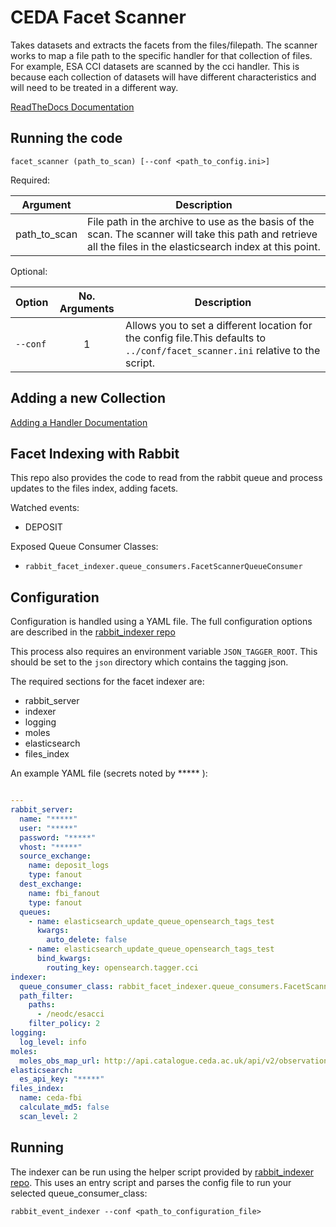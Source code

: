 # CEDA Facet Scanner

Takes datasets and extracts the facets from the files/filepath.
The scanner works to map a file path to the specific handler for that collection of files. For example, ESA CCI datasets are scanned by the cci handler. This is because each collection of datasets will have different characteristics and will need to be treated in a different way.

[ReadTheDocs Documentation](https://facet-scanner.readthedocs.io/en/latest/index.html)


## Running the code

`facet_scanner (path_to_scan) [--conf <path_to_config.ini>]`

Required:

| Argument   | Description |
| ------------ | ------------ |
| path_to_scan | File path in the archive to use as the basis of the scan. The scanner will take this path and retrieve all the files in the elasticsearch index at this point. |



Optional:

| Option   | No. Arguments | Description |
| -------- | :-------------------: | ------ |
| `--conf` | 1                   | Allows you to set a different location for the config file.This defaults to `../conf/facet_scanner.ini` relative to the script. |


## Adding a new Collection

[Adding a Handler Documentation](https://facet-scanner.readthedocs.io/en/latest/adding_a_handler.html)

## Facet Indexing with Rabbit

This repo also provides the code to read from the rabbit queue and process updates
to the files index, adding facets.

Watched events:
- DEPOSIT

Exposed Queue Consumer Classes:
- `rabbit_facet_indexer.queue_consumers.FacetScannerQueueConsumer`

## Configuration

Configuration is handled using a YAML file. The full configuration options 
are described in the [rabbit_indexer repo](https://github.com/cedadev/rabbit-index-ingest/blob/master/README.md#rabbit_event_indexer)

This process also requires an environment variable `JSON_TAGGER_ROOT`. This should be set to
the `json` directory which contains the tagging json.

The required sections for the facet indexer are:
- rabbit_server
- indexer
- logging
- moles
- elasticsearch
- files_index

An example YAML file (secrets noted by ***** ): 

```yaml

---
rabbit_server:
  name: "*****"
  user: "*****"
  password: "*****"
  vhost: "*****"
  source_exchange:
    name: deposit_logs
    type: fanout
  dest_exchange:
    name: fbi_fanout
    type: fanout
  queues:
    - name: elasticsearch_update_queue_opensearch_tags_test
      kwargs:
        auto_delete: false
    - name: elasticsearch_update_queue_opensearch_tags_test
      bind_kwargs:
        routing_key: opensearch.tagger.cci
indexer:
  queue_consumer_class: rabbit_facet_indexer.queue_consumers.FacetScannerQueueConsumer
  path_filter:
    paths:
      - /neodc/esacci
    filter_policy: 2
logging:
  log_level: info
moles:
  moles_obs_map_url: http://api.catalogue.ceda.ac.uk/api/v2/observations.json/?publicationState__in=citable,published,preview,removed&fields=publicationState,result_field,title,uuid
elasticsearch:
  es_api_key: "*****"
files_index:
  name: ceda-fbi
  calculate_md5: false
  scan_level: 2
```

## Running

The indexer can be run using the helper script provided by [rabbit_indexer repo](https://github.com/cedadev/rabbit-index-ingest/blob/master/README.md#configuration).
This uses an entry script and parses the config file to run your selected queue_consumer_class: 

`rabbit_event_indexer --conf <path_to_configuration_file>`
